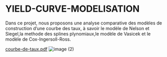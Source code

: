 # YIELD-CURVE-MODELISATION
Dans ce projet, nous proposons une analyse comparative des modèles de construction d’une courbe des taux, à savoir le modèle de Nelson et Siegel,la methode des splines plynomiaux,le modèle de Vasicek et le modèle de Cox-Ingersoll-Ross. 

[courbe-de-taux.pdf](https://github.com/saraelaasri/YIELD-CURVE-MODELISATION/files/13787124/courbe-de-taux.pdf)
![image (2)](https://github.com/saraelaasri/YIELD-CURVE-MODELISATION/assets/91394848/c16aa3be-69bf-49db-a049-fe8cd3673adf)
